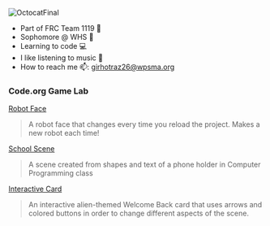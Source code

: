 

![OctocatFinal](https://github.com/girhotraz26/Zena/assets/146844047/b0c9fe0e-70aa-4b38-91f2-12ee99c534af)

 - Part of FRC Team 1119 :robot:
 - Sophomore @ WHS 🏫
 - Learning to code 💻
 - I like listening to music 🎵
 - How to reach me 📫: girhotraz26@wpsma.org

### Code.org Game Lab
[Robot Face](https://girhotraz26.github.io/Robot_Face)
> A robot face that changes every time you reload the project. Makes a new robot each time!

[School Scene](https://studio.code.org/projects/gamelab/CJI6hdbIkXggWSM4lRxoaaju8C2eR3XFOvOiEwwuaJA/)
> A scene created from shapes and text of a phone holder in Computer Programming class

[Interactive Card](https://girhotraz26.github.io/Interactive-Card/)
> An interactive alien-themed Welcome Back card that uses arrows and colored buttons in order to change different aspects of the scene.


